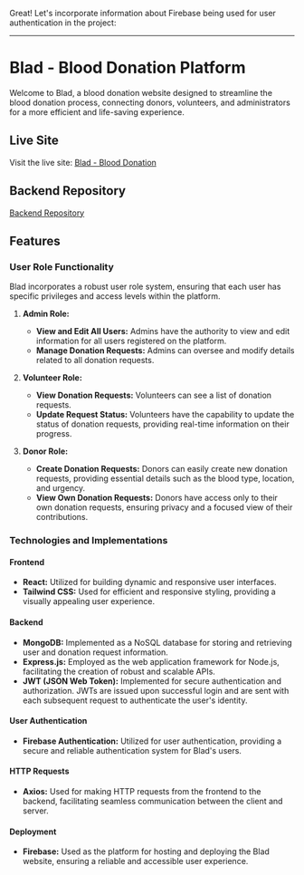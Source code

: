 Great! Let's incorporate information about Firebase being used for user authentication in the project:

---

# Blad - Blood Donation Platform

Welcome to Blad, a blood donation website designed to streamline the blood donation process, connecting donors, volunteers, and administrators for a more efficient and life-saving experience.

## Live Site

Visit the live site: [Blad - Blood Donation](https://blad-donate.web.app/)

## Backend Repository

[Backend Repository](https://github.com/Be3tle/blad-mern-server-side.git)

## Features

### User Role Functionality

Blad incorporates a robust user role system, ensuring that each user has specific privileges and access levels within the platform.

1. **Admin Role:**
   - **View and Edit All Users:** Admins have the authority to view and edit information for all users registered on the platform.
   - **Manage Donation Requests:** Admins can oversee and modify details related to all donation requests.

2. **Volunteer Role:**
   - **View Donation Requests:** Volunteers can see a list of donation requests.
   - **Update Request Status:** Volunteers have the capability to update the status of donation requests, providing real-time information on their progress.

3. **Donor Role:**
   - **Create Donation Requests:** Donors can easily create new donation requests, providing essential details such as the blood type, location, and urgency.
   - **View Own Donation Requests:** Donors have access only to their own donation requests, ensuring privacy and a focused view of their contributions.

### Technologies and Implementations

#### Frontend

- **React:** Utilized for building dynamic and responsive user interfaces.
- **Tailwind CSS:** Used for efficient and responsive styling, providing a visually appealing user experience.

#### Backend

- **MongoDB:** Implemented as a NoSQL database for storing and retrieving user and donation request information.
- **Express.js:** Employed as the web application framework for Node.js, facilitating the creation of robust and scalable APIs.
- **JWT (JSON Web Token):** Implemented for secure authentication and authorization. JWTs are issued upon successful login and are sent with each subsequent request to authenticate the user's identity.

#### User Authentication

- **Firebase Authentication:** Utilized for user authentication, providing a secure and reliable authentication system for Blad's users.

#### HTTP Requests

- **Axios:** Used for making HTTP requests from the frontend to the backend, facilitating seamless communication between the client and server.

#### Deployment

- **Firebase:** Used as the platform for hosting and deploying the Blad website, ensuring a reliable and accessible user experience.


